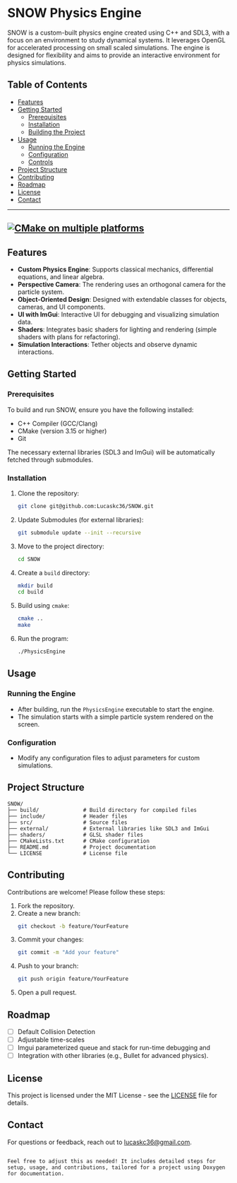 # SNOW Physics Engine

SNOW is a custom-built physics engine created using C++ and SDL3, with a focus on an environment to study dynamical systems. It leverages OpenGL for accelerated processing on small scaled simulations. The engine is designed for flexibility and aims to provide an interactive environment for physics simulations.

## Table of Contents

- [Features](#features)
- [Getting Started](#getting-started)
  - [Prerequisites](#prerequisites)
  - [Installation](#installation)
  - [Building the Project](#building-the-project)
- [Usage](#usage)
  - [Running the Engine](#running-the-engine)
  - [Configuration](#configuration)
  - [Controls](#controls)
- [Project Structure](#project-structure)
- [Contributing](#contributing)
- [Roadmap](#roadmap)
- [License](#license)
- [Contact](#contact)

---
[![CMake on multiple platforms](https://github.com/Lucaskc36/SNOW/actions/workflows/cmake-multi-platform.yml/badge.svg)](https://github.com/Lucaskc36/SNOW/actions/workflows/cmake-multi-platform.yml)
---
## Features


- **Custom Physics Engine**: Supports classical mechanics, differential equations, and linear algebra.
- **Perspective Camera**: The rendering uses an orthogonal camera for the particle system.
- **Object-Oriented Design**: Designed with extendable classes for objects, cameras, and UI components.
- **UI with ImGui**: Interactive UI for debugging and visualizing simulation data.
- **Shaders**: Integrates basic shaders for lighting and rendering (simple shaders with plans for refactoring).
- **Simulation Interactions**: Tether objects and observe dynamic interactions.

## Getting Started

### Prerequisites

To build and run SNOW, ensure you have the following installed:

- C++ Compiler (GCC/Clang)
- CMake (version 3.15 or higher)
- Git

The necessary external libraries (SDL3 and ImGui) will be automatically fetched through submodules.

### Installation

1. Clone the repository:
   ```bash
   git clone git@github.com:Lucaskc36/SNOW.git
   ```
2. Update Submodules (for external libraries):
   ```bash
   git submodule update --init --recursive
   ```
3. Move to the project directory:
   ```bash
   cd SNOW
   ```
4. Create a `build` directory:
   ```bash
   mkdir build
   cd build
   ```
5. Build using `cmake`:
   ```bash
   cmake ..
   make
   ```
6. Run the program:
   ```bash
   ./PhysicsEngine
   ```

## Usage

### Running the Engine

- After building, run the `PhysicsEngine` executable to start the engine.
- The simulation starts with a simple particle system rendered on the screen.

### Configuration

- Modify any configuration files to adjust parameters for custom simulations.

## Project Structure

```
SNOW/
├── build/              # Build directory for compiled files
├── include/            # Header files
├── src/                # Source files
├── external/           # External libraries like SDL3 and ImGui
├── shaders/            # GLSL shader files
├── CMakeLists.txt      # CMake configuration
├── README.md           # Project documentation
└── LICENSE             # License file
```

## Contributing

Contributions are welcome! Please follow these steps:

1. Fork the repository.
2. Create a new branch:
   ```bash
   git checkout -b feature/YourFeature
   ```
3. Commit your changes:
   ```bash
   git commit -m "Add your feature"
   ```
4. Push to your branch:
   ```bash
   git push origin feature/YourFeature
   ```
5. Open a pull request.

## Roadmap

- [ ] Default Collision Detection
- [ ] Adjustable time-scales
- [ ] Imgui parameterized queue and stack for run-time debugging and 
- [ ] Integration with other libraries (e.g., Bullet for advanced physics).

## License

This project is licensed under the MIT License - see the [LICENSE](./LICENSE) file for details.

## Contact

For questions or feedback, reach out to [lucaskc36@gmail.com](mailto:lucaskc36@gmail.com).
```

Feel free to adjust this as needed! It includes detailed steps for setup, usage, and contributions, tailored for a project using Doxygen for documentation.
